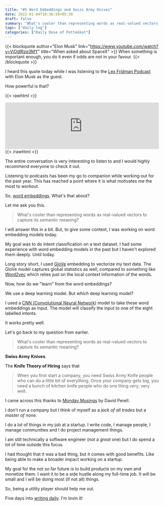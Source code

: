 ```yaml
---
title: "#5 Word Embeddings and Swiss Army Knives"
date: 2022-01-04T10:36:58+05:30
draft: false
summary: "What's cooler than representing words as real-valued vectors to capture its semantic meaning?"
tags: ["daily log"]
categories: ["Daily Dose of Pottekkat"]
---
```


{{< blockquote author="Elon Musk" link="https://www.youtube.com/watch?v=ViOdlRzq3MY" title="When asked about SpaceX" >}}
When something is important enough, you do it even if odds are not in your favour.
{{< /blockquote >}}

I heard this quote today while I was listening to the [Lex Fridman Podcast](https://lexfridman.com/podcast/) with Elon Musk as the guest.

How powerful is that?

{{< rawhtml >}}

<iframe src="https://open.spotify.com/embed/episode/1E3ESPFzTHiAxJVXQPiRGd?utm_source=generator" width="100%" height="152" frameBorder="0" allowfullscreen="" allow="autoplay; clipboard-write; encrypted-media; fullscreen; picture-in-picture"></iframe>
{{< /rawhtml >}}

The entire conversation is very interesting to listen to and I would highly recommend everyone to check it out.

Listening to podcasts has been my go to companion while working out for the past year. This has reached a point where it is what motivates me the most to workout.

So, [word embeddings](https://en.wikipedia.org/wiki/Word_embedding). What's that about?

Let me ask you this.

> What's cooler than representing words as real-valued vectors to capture its semantic meaning?

I will answer this in a bit. But, to give some context, I was working on word embedding models today.

My goal was to do intent classification on a text dataset. I had some experience with word embedding models in the past but I haven't explored them deeply. Until today.

Long story short, I used [GloVe](<https://en.wikipedia.org/wiki/GloVe_(machine_learning)>) embedding to vectorize my text data. The GloVe model captures global statistics as well, compared to something like [Word2vec](https://en.wikipedia.org/wiki/Word2vec) which relies just on the local context information of the words.

Now, how do we "learn" from the word embeddings?

We use a deep learning model. But _which_ deep learning model?

I used a [CNN (Convolutional Neural Network)](https://en.wikipedia.org/wiki/Convolutional_neural_network) model to take these word embeddings as input. The model will classify the input to one of the eight labelled intents.

It works pretty well.

Let's go back to my question from earlier.

> What's cooler than representing words as real-valued vectors to capture its semantic meaning?

**Swiss Army Knives**.

The **Knife Theory of Hiring** says that

> When you first start a company, you need Swiss Army Knife people who can do a little bit of everything. Once your company gets big, you need a bunch of kitchen knife people who do one thing very, very well.

I came across this thanks to [Monday Musings](https://perell.com/monday-musings/) by David Perell.

I don't run a company but I think of myself as a _jack of all trades_ but a _master of none_.

I do a lot of things in my job at a startup. I write code, I manage people, I manage communities and I do project management things.

I am still technically a software engineer (not a _great_ one) but I do spend a lot of time outside this focus.

I had thought that it was a bad thing, but it comes with good benefits. Like being able to make a broader impact working on a startup.

My goal for the not so far future is to build products on my own and monetize them. I want it to be a side hustle along my full-time job. It will be small and I will be doing most (if not all) things.

So, being a utility player should help me out.

Five days into [writing daily](/categories/daily-dose-of-pottekkat/). I'm lovin it!
